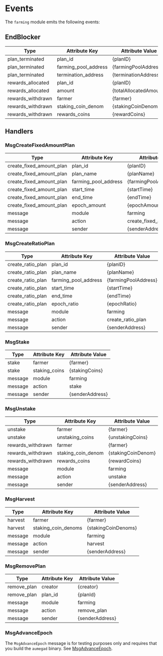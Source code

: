 <!-- order: 6 -->

# Events

The `farming` module emits the following events:

## EndBlocker

| Type              | Attribute Key        | Attribute Value        |
| ----------------- | -------------------- | ---------------------- |
| plan_terminated   | plan_id              | {planID}               |
| plan_terminated   | farming_pool_address | {farmingPoolAddress}   |
| plan_terminated   | termination_address  | {terminationAddress}   |
| rewards_allocated | plan_id              | {planID}               |
| rewards_allocated | amount               | {totalAllocatedAmount} |
| rewards_withdrawn | farmer               | {farmer}               |
| rewards_withdrawn | staking_coin_denom   | {stakingCoinDenom}     |
| rewards_withdrawn | rewards_coins        | {rewardCoins}          |

## Handlers

### MsgCreateFixedAmountPlan

| Type                     | Attribute Key        | Attribute Value          |
| ------------------------ | -------------------- | ------------------------ |
| create_fixed_amount_plan | plan_id              | {planID}                 |
| create_fixed_amount_plan | plan_name            | {planName}               |
| create_fixed_amount_plan | farming_pool_address | {farmingPoolAddress}     |
| create_fixed_amount_plan | start_time           | {startTime}              |
| create_fixed_amount_plan | end_time             | {endTime}                |
| create_fixed_amount_plan | epoch_amount         | {epochAmount}            |
| message                  | module               | farming                  |
| message                  | action               | create_fixed_amount_plan |
| message                  | sender               | {senderAddress}          |

### MsgCreateRatioPlan

| Type              | Attribute Key        | Attribute Value      |
| ----------------- | -------------------- | -------------------- |
| create_ratio_plan | plan_id              | {planID}             |
| create_ratio_plan | plan_name            | {planName}           |
| create_ratio_plan | farming_pool_address | {farmingPoolAddress} |
| create_ratio_plan | start_time           | {startTime}          |
| create_ratio_plan | end_time             | {endTime}            |
| create_ratio_plan | epoch_ratio          | {epochRatio}         |
| message           | module               | farming              |
| message           | action               | create_ratio_plan    |
| message           | sender               | {senderAddress}      |

### MsgStake

| Type    | Attribute Key | Attribute Value |
| ------- | ------------- | --------------- |
| stake   | farmer        | {farmer}        |
| stake   | staking_coins | {stakingCoins}  |
| message | module        | farming         |
| message | action        | stake           |
| message | sender        | {senderAddress} |

### MsgUnstake

| Type              | Attribute Key      | Attribute Value    |
| ----------------- | ------------------ | ------------------ |
| unstake           | farmer             | {farmer}           |
| unstake           | unstaking_coins    | {unstakingCoins}   |
| rewards_withdrawn | farmer             | {farmer}           |
| rewards_withdrawn | staking_coin_denom | {stakingCoinDenom} |
| rewards_withdrawn | rewards_coins      | {rewardCoins}      |
| message           | module             | farming            |
| message           | action             | unstake            |
| message           | sender             | {senderAddress}    |

### MsgHarvest

| Type    | Attribute Key       | Attribute Value     |
| ------- | ------------------- | ------------------- |
| harvest | farmer              | {farmer}            |
| harvest | staking_coin_denoms | {stakingCoinDenoms} |
| message | module              | farming             |
| message | action              | harvest             |
| message | sender              | {senderAddress}     |

### MsgRemovePlan

| Type        | Attribute Key | Attribute Value |
| ----------- | ------------- | --------------- |
| remove_plan | creator       | {creator}       |
| remove_plan | plan_id       | {planId}        |
| message     | module        | farming         |
| message     | action        | remove_plan     |
| message     | sender        | {senderAddress} |

### MsgAdvanceEpoch

The `MsgAdvanceEpoch` message is for testing purposes only and requires that you build the `aumegad` binary. See [MsgAdvanceEpoch](04_messages.md#MsgAdvanceEpoch).
